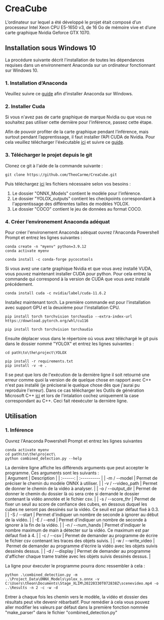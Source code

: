 # CreaCube

L’ordinateur sur lequel a été développé le projet était composé d’un processeur Intel Xeon CPU E5-1650 v3, de 16 Go de mémoire vive et d’une carte graphique Nvidia Geforce GTX 1070.

## Installation sous Windows 10

La procédure suivante décrit l'installation de toutes les dépendances requises dans un environnement Anaconda sur un ordinateur fonctionnant sur Windows 10.

### 1. Installation d’Anaconda

Veuillez suivre ce [guide](https://docs.anaconda.com/anaconda/install/windows/) afin d’installer Anaconda sur Windows.

### 2. Installer Cuda

Si vous n'avez pas de carte graphique de marque Nvidia ou que vous ne souhaitez pas utiliser cette dernière pour l'inférence, passez cette étape.

Afin de pouvoir profiter de la carte graphique pendant l’inférence, mais surtout pendant l’apprentissage, il faut installer l’API CUDA de Nvidia. Pour cela veuillez télécharger l'éxécutable [ici](https://developer.nvidia.com/cuda-11-6-2-download-archive?target_os=Windows&target_arch=x86_64&target_version=11&target_type=exe_local) et suivre ce [guide](https://docs.nvidia.com/cuda/cuda-installation-guide-microsoft-windows/index.html).

### 3. Télécharger le projet depuis le git

Clonez ce git à l'aide de la commande suivante :
```
git clone https://github.com/TheoCarme/CreaCube.git
```
Puis téléchargez [ici](https://drive.google.com/drive/folders/183w4dgVz06fKd1bsC_wdGqFAW9lKTLOe?usp=sharing) les fichiers nécessaire selon vos besoins :
  1. Le dossier "ONNX_Models" contient le modèle pour l'inférence.
  2. Le dossier "YOLOX_outputs" contient les checkpoints correspondant à l'apprentissage des différentes tailles de modèles YOLOX.
  3. Le dossier "COCO" contient le jeu de données au format COCO.

### 4. Créer l’environement Anaconda adéquat

Pour créer l'environement Anaconda adéquat ouvrez l'Anaconda Powershell Prompt et entrez les lignes suivantes :
```
conda create -n "myenv" python=3.9.12
conda activate myenv
```
```
conda install -c conda-forge pycocotools
```
Si vous avez une carte graphique Nvidia et que vous avez installé VUDA, vous pouvez maintenant installer CUDA pour python. Pour cela entrez la commande qui correspond à la version de CUDA que vous avez installé précédement.
```
conda install cuda -c nvidia/label/cuda-11.6.2
```
Installez maintenant torch. La première commande est pour l'installation avec support GPU et la deuxième pour l'installation CPU.
```
pip install torch torchvision torchaudio --extra-index-url https://download.pytorch.org/whl/cu116
```
```
pip install torch torchvision torchaudio
```
Ensuite déplacer vous dans le répertoire où vous avez téléchargé le git puis dans le dossier nommé "YOLOX" et entrez les lignes suivantes :
```
cd path\to\the\project\YOLOX
```
```
pip install -r requirements.txt
pip install -v -e .
```
Il se peut que lors de l'exécution de la dernière ligne il soit retourné une erreur comme quoi la version de de quelque chose en rapport avec C++ n'est pas installé (je préciserai le quelque chose dès que j'aurai pu reproduire l'erreur).
Dans ce cas télécharger les Outils de génération Microsoft C++ [ici](https://visualstudio.microsoft.com/fr/visual-cpp-build-tools/) et lors de l'intalation cochez uniquement la case correspondant au C++. Ceci fait réexécuter la dernière ligne.

## Utilisation

### 1. Inférence

Ouvrez l'Anaconda Powershell Prompt et entrez les lignes suivantes
```
conda activate myenv
cd path\to\the\project\
python combined_detection.py --help
```
La dernière ligne affiche les différends arguments que peut accepter le programme. Ces arguments sont les suivants :  
| Argument | Description |
| :------: | :---------- |
| -m / --model | Permet de préciser le chemin du modèle ONNX à utiliser. |
| -v / --video_path | Permet de donner le chemin de la vidéo à analyser. |
| -o / --output_dir | Permet de donner le chemin du dossier là où sera crée si demandé le dossier contenant la vidéo annotée et le fichier csv. |
| -s / --score_thr | Permet de fixer un seuil au score de confiance des cubes, en dessous duquel les cubes ne seront pas dessinés sur la vidéo. Ce seuil est par défaut fixé à 0.3. |
| -S / --start | Permet d'indiquer un nombre de seconde à ignorer au début de la vidéo. |
| -E / --end | Permet d'indiquer un nombre de seconde à ignorer à la fin de la vidéo. |
| -n / --num_hands | Permet d'indiquer le nombre maximum de main à détecter sur la vidéo. Ce maximum est par défaut fixé à 4. |
| -c / --csv | Permet de demander au programme de écrire le fichier csv contenant les traces des objets suivis. |
| -w / --write_video | Permet de demander au programme d'écrire la vidéo avec les objets suivis dessinés dessus. |
| -d / --display | Permet de demander au programme d'afficher chaque trame traitée avec les objets suivis dessinés dessus. |

La ligne pour éxecuter le programme pourra donc ressembler à cela :
```
python .\combined_detection.py -m ..\Project_Data\ONNX_Models\yolox_s.onnx -v C:\Users\theon\Documents\Stage_XLIM\20220330T072838Z\scenevideo.mp4 -o ..\Results -n 2 -c -w -d
```

Entrer à chaque fois les chemin vers le modèle, la vidéo et dossier des résultats peut vite devenir rébarbatif. Pour remédier à cela vous pouvez aller modifier les valeurs par défaut dans la première fonction nommée "make_parser" dans le fichier "combined_detection.py"

